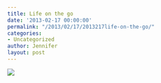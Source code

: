 ```yaml
---
title: Life on the go
date: '2013-02-17 00:00:00'
permalink: "/2013/02/17/2013217life-on-the-go/"
categories:
- Uncategorized
author: Jennifer
layout: post
---
```


![](http://static1.squarespace.com/static/50db6bb3e4b015296cd43789/50dfa5b1e4b0dc6320e0b5ea/51214bb8e4b03a5603c65d3c/1363551051996/iphone-20130217162859-0.jpg)
